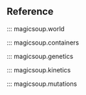 ## Reference

::: magicsoup.world

::: magicsoup.containers

::: magicsoup.genetics

::: magicsoup.kinetics

::: magicsoup.mutations

